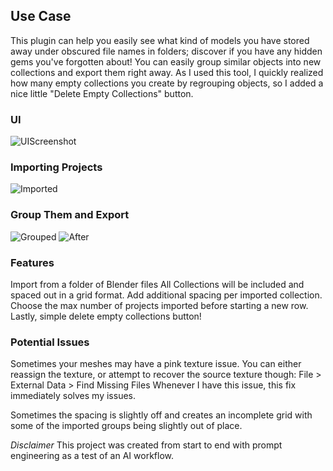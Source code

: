 ## Use Case

This plugin can help you easily see what kind of models you have stored away under obscured file names in folders; discover if you have any hidden gems you've forgotten about!
You can easily group similar objects into new collections and export them right away.
As I used this tool, I quickly realized how many empty collections you create by regrouping objects, so I added a nice little "Delete Empty Collections" button.



### UI


![UIScreenshot](https://github.com/user-attachments/assets/dd09e482-a262-4884-9373-ad4b13e4bf2c)





### Importing Projects

![Imported](https://github.com/user-attachments/assets/cea9945e-4e83-48bd-927d-d7024fa88ff0)



### Group Them and Export
![Grouped](https://github.com/user-attachments/assets/b3e9c174-5264-4c16-bdc7-976b60baa6d4) ![After](https://github.com/user-attachments/assets/e9d2a7dc-8f50-4aec-b0bb-a0c72eabe76b)





### Features


Import from a folder of Blender files
All Collections will be included and spaced out in a grid format.
Add additional spacing per imported collection.
Choose the max number of projects imported before starting a new row.
Lastly, simple delete empty collections button!




### Potential Issues
Sometimes your meshes may have a pink texture issue. You can either reassign the texture, or attempt to recover the source texture though:
File > External Data > Find Missing Files
Whenever I have this issue, this fix immediately solves my issues.

Sometimes the spacing is slightly off and creates an incomplete grid with some of the imported groups being slightly out of place.

_Disclaimer_
This project was created from start to end with prompt engineering as a test of an AI workflow.
